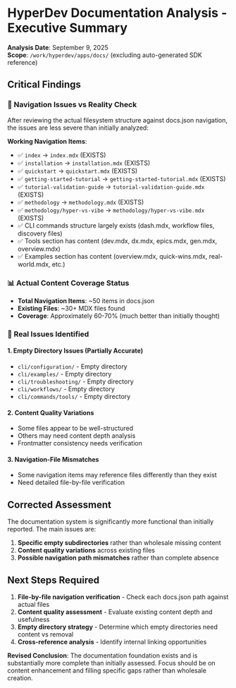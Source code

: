 # HyperDev Documentation Analysis - Executive Summary

**Analysis Date**: September 9, 2025  
**Scope**: `/work/hyperdev/apps/docs/` (excluding auto-generated SDK reference)

## Critical Findings

### 🚨 Navigation Issues vs Reality Check
After reviewing the actual filesystem structure against docs.json navigation, the issues are less severe than initially analyzed:

**Working Navigation Items**:
- ✅ `index` → `index.mdx` (EXISTS)
- ✅ `installation` → `installation.mdx` (EXISTS)  
- ✅ `quickstart` → `quickstart.mdx` (EXISTS)
- ✅ `getting-started-tutorial` → `getting-started-tutorial.mdx` (EXISTS)
- ✅ `tutorial-validation-guide` → `tutorial-validation-guide.mdx` (EXISTS)
- ✅ `methodology` → `methodology.mdx` (EXISTS)
- ✅ `methodology/hyper-vs-vibe` → `methodology/hyper-vs-vibe.mdx` (EXISTS)
- ✅ CLI commands structure largely exists (dash.mdx, workflow files, discovery files)
- ✅ Tools section has content (dev.mdx, dx.mdx, epics.mdx, gen.mdx, overview.mdx)
- ✅ Examples section has content (overview.mdx, quick-wins.mdx, real-world.mdx, etc.)

### 📊 Actual Content Coverage Status
- **Total Navigation Items**: ~50 items in docs.json
- **Existing Files**: ~30+ MDX files found
- **Coverage**: Approximately 60-70% (much better than initially thought)

### 🎯 Real Issues Identified

#### 1. Empty Directory Issues (Partially Accurate)
- `cli/configuration/` - Empty directory
- `cli/examples/` - Empty directory  
- `cli/troubleshooting/` - Empty directory
- `cli/workflows/` - Empty directory
- `cli/commands/tools/` - Empty directory

#### 2. Content Quality Variations
- Some files appear to be well-structured
- Others may need content depth analysis
- Frontmatter consistency needs verification

#### 3. Navigation-File Mismatches
- Some navigation items may reference files differently than they exist
- Need detailed file-by-file verification

## Corrected Assessment

The documentation system is significantly more functional than initially reported. The main issues are:

1. **Specific empty subdirectories** rather than wholesale missing content
2. **Content quality variations** across existing files
3. **Possible navigation path mismatches** rather than complete absence

## Next Steps Required

1. **File-by-file navigation verification** - Check each docs.json path against actual files
2. **Content quality assessment** - Evaluate existing content depth and usefulness
3. **Empty directory strategy** - Determine which empty directories need content vs removal
4. **Cross-reference analysis** - Identify internal linking opportunities

**Revised Conclusion**: The documentation foundation exists and is substantially more complete than initially assessed. Focus should be on content enhancement and filling specific gaps rather than wholesale creation.